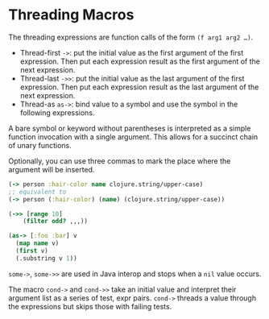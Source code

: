 # Threading Macros

The threading expressions are function calls of the form `(f arg1 arg2 …​)`.

- Thread-first `->`: put the initial value as the first argument of the first expression. Then put each expression result as the first argument of the next expression.
- Thread-last `->>`: put the initial value as the last argument of the first expression. Then put each expression result as the last argument of the next expression.
- Thread-as `as->`: bind value to a symbol and use the symbol in the following expressions.

A bare symbol or keyword without parentheses is interpreted as a simple function invocation with a single argument. This allows for a succinct chain of unary functions.

Optionally, you can use three commas to mark the place where the argument will be inserted.

```clojure
(-> person :hair-color name clojure.string/upper-case)
;; equivalent to
(-> person (:hair-color) (name) (clojure.string/upper-case))

(->> [range 10]
    (filter odd? ,,,))

(as-> [:foo :bar] v
  (map name v)
  (first v)
  (.substring v 1))
```

`some->`, `some->>` are used in Java interop and stops when a `nil` value occurs.

The macro `cond->` and `cond->>` take an initial value and interpret their argument list as a series of test, expr pairs. `cond->` threads a value through the expressions but skips those with failing tests.
